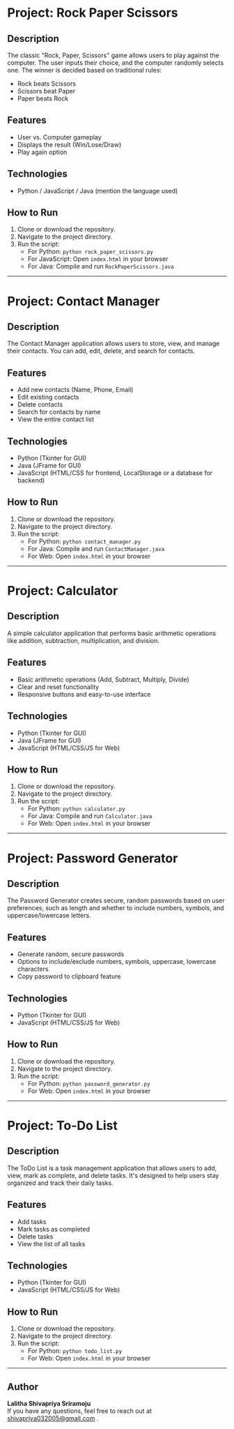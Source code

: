 # Project: Rock Paper Scissors

## Description
The classic "Rock, Paper, Scissors" game allows users to play against the computer. The user inputs their choice, and the computer randomly selects one. The winner is decided based on traditional rules:
- Rock beats Scissors
- Scissors beat Paper
- Paper beats Rock

## Features
- User vs. Computer gameplay
- Displays the result (Win/Lose/Draw)
- Play again option

## Technologies
- Python / JavaScript / Java (mention the language used)

## How to Run
1. Clone or download the repository.
2. Navigate to the project directory.
3. Run the script:
   - For Python: `python rock_paper_scissors.py`
   - For JavaScript: Open `index.html` in your browser
   - For Java: Compile and run `RockPaperScissors.java`

---

# Project: Contact Manager

## Description
The Contact Manager application allows users to store, view, and manage their contacts. You can add, edit, delete, and search for contacts.

## Features
- Add new contacts (Name, Phone, Email)
- Edit existing contacts
- Delete contacts
- Search for contacts by name
- View the entire contact list

## Technologies
- Python (Tkinter for GUI)
- Java (JFrame for GUI)
- JavaScript (HTML/CSS for frontend, LocalStorage or a database for backend)

## How to Run
1. Clone or download the repository.
2. Navigate to the project directory.
3. Run the script:
   - For Python: `python contact_manager.py`
   - For Java: Compile and run `ContactManager.java`
   - For Web: Open `index.html` in your browser

---

# Project: Calculator

## Description
A simple calculator application that performs basic arithmetic operations like addition, subtraction, multiplication, and division.

## Features
- Basic arithmetic operations (Add, Subtract, Multiply, Divide)
- Clear and reset functionality
- Responsive buttons and easy-to-use interface

## Technologies
- Python (Tkinter for GUI)
- Java (JFrame for GUI)
- JavaScript (HTML/CSS/JS for Web)

## How to Run
1. Clone or download the repository.
2. Navigate to the project directory.
3. Run the script:
   - For Python: `python calculator.py`
   - For Java: Compile and run `Calculator.java`
   - For Web: Open `index.html` in your browser

---

# Project: Password Generator

## Description
The Password Generator creates secure, random passwords based on user preferences, such as length and whether to include numbers, symbols, and uppercase/lowercase letters.

## Features
- Generate random, secure passwords
- Options to include/exclude numbers, symbols, uppercase, lowercase characters
- Copy password to clipboard feature

## Technologies
- Python (Tkinter for GUI)
- JavaScript (HTML/CSS/JS for Web)

## How to Run
1. Clone or download the repository.
2. Navigate to the project directory.
3. Run the script:
   - For Python: `python password_generator.py`
   - For Web: Open `index.html` in your browser

---

# Project: To-Do List

## Description
The ToDo List is a task management application that allows users to add, view, mark as complete, and delete tasks. It's designed to help users stay organized and track their daily tasks.

## Features
- Add tasks
- Mark tasks as completed
- Delete tasks
- View the list of all tasks

## Technologies
- Python (Tkinter for GUI)
- JavaScript (HTML/CSS/JS for Web)

## How to Run
1. Clone or download the repository.
2. Navigate to the project directory.
3. Run the script:
   - For Python: `python todo_list.py`
   - For Web: Open `index.html` in your browser

---

## Author
**Lalitha Shivapriya Sriramoju**  
If you have any questions, feel free to reach out at shivapriya032005@gmail.com .
